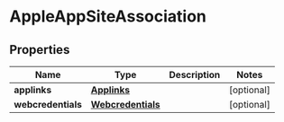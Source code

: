 

# AppleAppSiteAssociation


## Properties

| Name | Type | Description | Notes |
|------------ | ------------- | ------------- | -------------|
|**applinks** | [**Applinks**](Applinks.md) |  |  [optional] |
|**webcredentials** | [**Webcredentials**](Webcredentials.md) |  |  [optional] |



